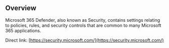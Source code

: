 ## Overview

Microsoft 365 Defender, also known as Security, contains settings relating to policies, rules, and security controls that are common to many Microsoft 365 applications.

Direct link: [https://security.microsoft.com/](https://security.microsoft.com/)
